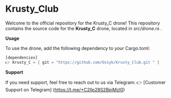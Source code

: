 # Krusty_Club

Welcome to the official repository for the Krusty_C drone!
This repository contains the source code for the **Krusty_C** drone, located in _src/drone.rs_ .



**Usage**

To use the drone, add the following dependency to your Cargo.toml:

```rust
[dependencies]
👉 Krusty_C = { git = "https://github.com/Ossyk/Krusty_Club.git " } 
```


**Support**

If you need support, feel free to reach out to us via Telegram:
👉 [Customer Support on Telegram] (https://t.me/+C2llp28S2BpiMzI0)



